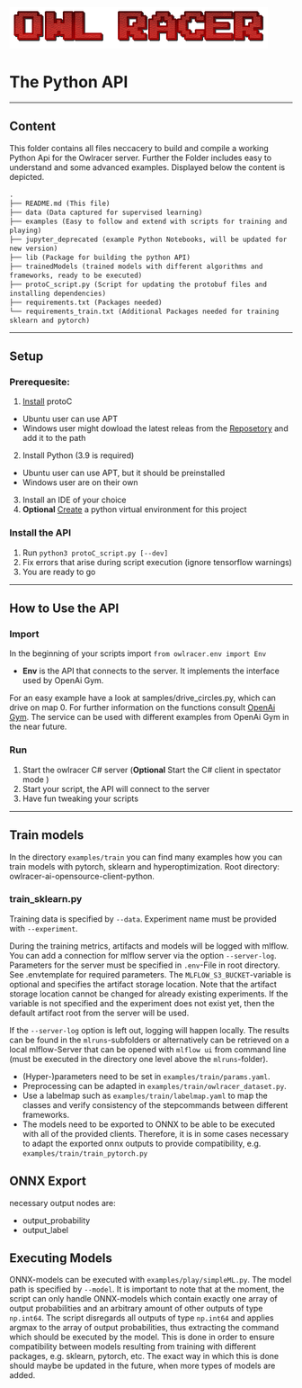 ![Logo](https://github.com/MATHEMA-GmbH/Owl-Racer-AI/blob/main/doc/owlracer-logo.png?raw=true)

# The Python API
___
## Content
This folder contains all files neccacery to build and compile a working Python Api
for the Owlracer server. Further the Folder includes easy to understand and some advanced examples.
Displayed below the content is depicted.

```
.   
├── README.md (This file)    
├── data (Data captured for supervised learning)  
├── examples (Easy to follow and extend with scripts for training and playing) 
├── jupyter_deprecated (example Python Notebooks, will be updated for new version)  
├── lib (Package for building the python API)         
├── trainedModels (trained models with different algorithms and frameworks, ready to be executed)
├── protoC_script.py (Script for updating the protobuf files and installing dependencies)    
├── requirements.txt (Packages needed)    
└── requirements_train.txt (Additional Packages needed for training sklearn and pytorch)
```
___
## Setup

### Prerequesite:
1. [Install](https://www.youtube.com/watch?v=dZh_ps8gKgs) protoC
* Ubuntu user can use APT
* Windows user might dowload the latest releas from the [Reposetory](https://github.com/protocolbuffers/protobuf/releases) and add it to the path
2. Install Python (3.9 is required)
* Ubuntu user can use APT, but it should be preinstalled
* Windows user are on their own
3. Install an IDE of your choice
4. **Optional** [Create](https://docs.python.org/3/tutorial/venv.html) a python virtual environment for this project

### Install the API
1. Run ``` python3 protoC_script.py [--dev] ```
2. Fix errors that arise during script execution (ignore tensorflow warnings)
3. You are ready to go

___

## How to Use the API
### Import
In the beginning of your scripts import ```from owlracer.env import Env```
* **Env** is the API that connects to the server. It implements the interface used by OpenAi Gym.

For an easy example have a look at samples/drive_circles.py, which can drive on map 0.
For further information on the functions consult [OpenAi Gym](https://github.com/openai/gym/blob/master/docs/creating-environments.md).
The service can be used with different examples from OpenAi Gym in the near future.

### Run

1. Start the owlracer C# server (**Optional** Start the C# client in spectator mode )
2. Start your script, the API will connect to the server
3. Have fun tweaking your scripts

---

## Train models
In the directory `examples/train` you can find many examples how you can train models with pytorch, sklearn and 
hyperoptimization. Root directory: owlracer-ai-opensource-client-python.
### train_sklearn.py
Training data is specified by `--data`. Experiment name must be provided with `--experiment`.

During the training metrics, artifacts and models will be logged with mlflow. You can add a connection for mlflow server via the option `--server-log`. Parameters for the server must be specified in `.env`-File in root directory. See .envtemplate for required parameters. The `MLFLOW_S3_BUCKET`-variable is optional and specifies the artifact storage location. Note that the artifact storage location cannot be changed for already existing experiments. If the variable is not specified and the experiment does not exist yet, then the default artifact root from the server will be used.

If the `--server-log` option is left out, logging will happen locally. The results can be found in the `mlruns`-subfolders or alternatively can be retrieved on a local mlflow-Server that can be opened with `mlflow ui` from command line (must be executed in the directory one level above the `mlruns`-folder).


* (Hyper-)parameters need to be set in `examples/train/params.yaml`. 
* Preprocessing can be adapted in `examples/train/owlracer_dataset.py`.
* Use a labelmap such as `examples/train/labelmap.yaml` to map the classes and verify consistency of the stepcommands between different frameworks.
* The models need to be exported to ONNX to be able to be executed with all of the provided clients. Therefore, it is in some cases necessary to adapt the exported onnx outputs to provide compatibility, e.g. `examples/train/train_pytorch.py`

## ONNX Export
necessary output nodes are:

* output_probability
* output_label

## Executing Models

ONNX-models can be executed with `examples/play/simpleML.py`. The model path is specified by `--model`. It is important to note that at the moment, the script can only handle ONNX-models which contain exactly one array of output probabilities and an arbitrary amount of other outputs of type `np.int64`. The script disregards all outputs of type `np.int64` and applies argmax to the array of output probabilities, thus extracting the command which should be executed by the model. This is done in order to ensure compatibility between models resulting from training with different packages, e.g. sklearn, pytorch, etc. The exact way in which this is done should maybe be updated in the future, when more types of models are added.